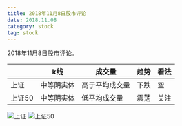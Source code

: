 ```yaml
---
title: 2018年11月8日股市评论
date: 2018.11.08
category: stock
tag: stock
---
```

2018年11月8日股市评论。

<!-- more -->

|        |   k线  |  成交量 |   趋势 |    看法 |
| ------ | ------ | ------ | ------ | ------ |
| 上证   | 中等阴实体 | 高于平均成交量 | 下跌 | 空 |
| 上证50 | 中等阴实体 | 低平均成交量 | 震荡 | 关注 |

![上证](https://wx2.sinaimg.cn/mw690/005Z1Czdly1fx0rnegd1kj313v0pc48o.jpg "上证")
![上证50](https://wx1.sinaimg.cn/mw690/005Z1Czdly1fx0rnjt3gej30jv0hjjux.jpg "上证")
